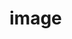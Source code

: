 <!-- generated by markdown-notes-tree -->

# image

<!-- optional markdown-notes-tree directory description starts here -->

<!-- optional markdown-notes-tree directory description ends here -->


